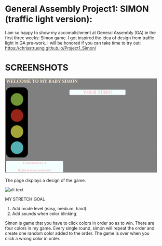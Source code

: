 # General Assembly Project1: SIMON (traffic light version):
I am so happy to show my accomplishment at General Assembly (GA) in the first three weeks: Simon game. I got inspired the idea of design from traffic light in GA pre-work. I will be honored if you can take time to try out: https://chrisstruong.github.io/Project1_Simon/

# SCREENSHOTS
![alt text](https://raw.githubusercontent.com/Chrisstruong/Project1_Simon/main/Screen%20Shot%202022-11-20%20at%206.21.25%20PM.png)

The page displays a design of the game.

![alt text](https://imgur.com/KE5El4g)














MY STRETCH GOAL

1) Add mode level (easy, medium, hard).
2) Add sounds when color blinking.

Simon is game that you have to click colors in order so as to win. There are four colors in my game. Every single round, simon will repeat the order and create one random color added to the order. The game is over when you click a wrong color in order. 
